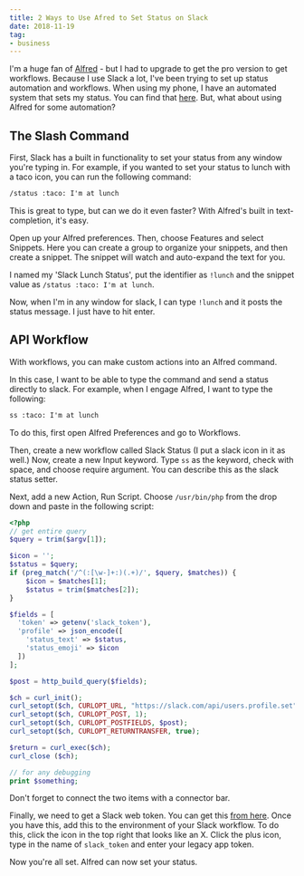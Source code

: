 ```yaml
---
title: 2 Ways to Use Afred to Set Status on Slack
date: 2018-11-19
tag:
- business
---
```

I'm a huge fan of [Alfred](https://alfredadd.com) - but I had to upgrade to get the pro version to get workflows.  Because I use Slack a lot, I've been trying to set up status automation and workflows.  When using my phone, I have an automated system that sets my status. You can find that [here](https://github.com/aaronsaray/phone-status).  But, what about using Alfred for some automation?

<!--more-->

## The Slash Command

First, Slack has a built in functionality to set your status from any window you're typing in.  For example, if you wanted to set your status to lunch with a taco icon, you can run the following command:

```txt
/status :taco: I'm at lunch
```

This is great to type, but can we do it even faster?  With Alfred's built in text-completion, it's easy.

Open up your Alfred preferences.  Then, choose Features and select Snippets.  Here you can create a group to organize your snippets, and then create a snippet.  The snippet will watch and auto-expand the text for you.

I named my 'Slack Lunch Status', put the identifier as `!lunch` and the snippet value as `/status :taco: I'm at lunch`.

Now, when I'm in any window for slack, I can type `!lunch` and it posts the status message. I just have to hit enter.

## API Workflow

With workflows, you can make custom actions into an Alfred command.

In this case, I want to be able to type the command and send a status directly to slack.  For example, when I engage Alfred, I want to type the following:

```txt
ss :taco: I'm at lunch
```

To do this, first open Alfred Preferences and go to Workflows.

Then, create a new workflow called Slack Status (I put a slack icon in it as well.)  Now, create a new Input keyword.  Type `ss` as the keyword, check with space, and choose require argument.  You can describe this as the slack status setter.

Next, add a new Action, Run Script.  Choose `/usr/bin/php` from the drop down and paste in the following script:

```php
<?php
// get entire query
$query = trim($argv[1]);

$icon = '';
$status = $query;
if (preg_match('/^(:[\w-]+:)(.+)/', $query, $matches)) {
	$icon = $matches[1];
	$status = trim($matches[2]);
}

$fields = [
  'token' => getenv('slack_token'),
  'profile' => json_encode([
	'status_text' => $status,
	'status_emoji' => $icon
  ])
];

$post = http_build_query($fields);

$ch = curl_init();
curl_setopt($ch, CURLOPT_URL, "https://slack.com/api/users.profile.set");
curl_setopt($ch, CURLOPT_POST, 1);
curl_setopt($ch, CURLOPT_POSTFIELDS, $post);
curl_setopt($ch, CURLOPT_RETURNTRANSFER, true);

$return = curl_exec($ch);
curl_close ($ch);

// for any debugging
print $something;
```
Don't forget to connect the two items with a connector bar.

Finally, we need to get a Slack web token.  You can get this [from here](https://api.slack.com/custom-integrations/legacy-tokens).  Once you have this, add this to the environment of your Slack workflow.  To do this, click the icon in the top right that looks like an X.  Click the plus icon, type in the name of `slack_token` and enter your legacy app token.

Now you're all set.  Alfred can now set your status.
